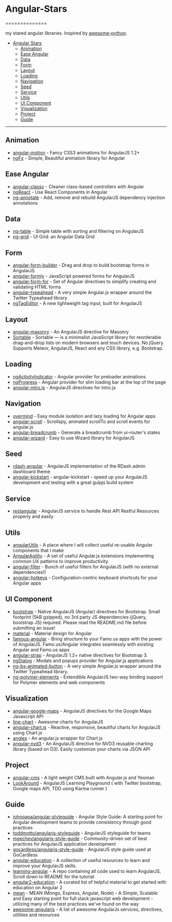 # Angular-Stars
==============

my stared angular libraries. Inspired by [awesome-python](https://github.com/vinta/awesome-python).

- [Angular Stars](#angular-stars)
    - [Animation](#animation)
    - [Ease Angular](#ease-angular)
    - [Data](#data)
    - [Form](#form)
    - [Layout](#layout)
    - [Loading](#loading)
    - [Navigation](#navigation)
    - [Seed](#seed)
    - [Service](#service)
    - [Utils](#utils)
    - [UI Component](#ui-component)
    - [Visualization](#visualization)
    - [Project](#project)
    - [Guide](#guide)

---
## Animation
* [angular-motion](https://github.com/mgcrea/angular-motion) - Fancy CSS3 animations for AngularJS 1.2+
* [ngFx](https://github.com/Hendrixer/ngFx) - Simple, Beautiful animation library for Angular

## Ease Angular
* [angular-classy](https://github.com/davej/angular-classy) - Cleaner class-based controllers with Angular
* [ngReact](https://github.com/davidchang/ngReact) - Use React Components in Angular
* [ng-annotate](https://github.com/olov/ng-annotate) - Add, remove and rebuild AngularJS dependency injection annotations

## Data
* [ng-table](https://github.com/esvit/ng-table) - Simple table with sorting and filtering on AngularJS
* [ng-grid](https://github.com/angular-ui/ng-grid) - UI Grid: an Angular Data Grid

## Form
* [angular-form-builder](https://github.com/kelp404/angular-form-builder) - Drag and drop to build bootstrap forms in AngularJS 
* [angular-formly](https://github.com/formly-js/angular-formly) - JavaScript powered forms for AngularJS
* [angular-form-for](https://github.com/bvaughn/angular-form-for) - Set of Angular directives to simplify creating and validating HTML forms
* [angular-typeahead](https://github.com/Siyfion/angular-typeahead) - A very simple Angular.js wrapper around the Twitter Typeahead library
* [ngTagEditor](https://github.com/varyoo/ngTagEditor) - A new lightweight tag input, built for AngularJS

## Layout
* [angular-masonry](https://github.com/passy/angular-masonry) - An AngularJS directive for Masonry
* [Sortable](https://github.com/RubaXa/Sortable) - Sortable — is a minimalist JavaScript library for reorderable drag-and-drop lists on modern browsers and touch devices. No jQuery. Supports Meteor, AngularJS, React and any CSS library, e.g. Bootstrap.


## Loading
* [ngActivityIndicator](https://github.com/voronianski/ngActivityIndicator) - Angular provider for preloader animations 
* [ngProgress](https://github.com/VictorBjelkholm/ngProgress) - Angular provider for slim loading bar at the top of the page
* [angular-intro.js](https://github.com/mendhak/angular-intro.js) - AngularJS directives for intro.js

## Navigation
* [overmind](https://github.com/geddski/overmind) - Easy module isolation and lazy loading for Angular apps
* [angular-scroll](https://github.com/oblador/angular-scroll) - Scrollspy, animated scrollTo and scroll events for angular.js
* [angular-breadcrumb](https://github.com/ncuillery/angular-breadcrumb) - Generate a breadcrumb from ui-router's states
* [angular-wizard](https://github.com/mgonto/angular-wizard) - Easy to use Wizard library for AngularJS

## Seed
* [rdash-angular](https://github.com/rdash/rdash-angular) - AngularJS implementation of the RDash admin dashboard theme
* [angular-kickstart](https://github.com/vesparny/angular-kickstart) - angular-kickstart - speed up your AngularJS development and testing with a great gulpjs build system

## Service
* [restangular](https://github.com/mgonto/restangular) - AngularJS service to handle Rest API Restful Resources properly and easily

## Utils
* [angularUtils](https://github.com/michaelbromley/angularUtils) - A place where I will collect useful re-usable Angular components that I make
* [AngularAgility](https://github.com/AngularAgility/AngularAgility) - A set of useful Angular.js extensions implementing common UX patterns to improve productivity.
* [angular-filter](https://github.com/a8m/angular-filter) - Bunch of useful filters for AngularJS (with no external dependencies!)
* [angular-hotkeys](https://github.com/chieffancypants/angular-hotkeys) - Configuration-centric keyboard shortcuts for your Angular apps

## UI Component
* [bootstrap](https://github.com/angular-ui/bootstrap) - Native AngularJS (Angular) directives for Bootstrap. Small footprint (5kB gzipped), no 3rd party JS dependencies (jQuery, bootstrap JS) required. Please read the README.md file before submitting an issue!
* [material](https://github.com/angular/material) - Material design for Angular
* [famous-angular](https://github.com/Famous/famous-angular) - Bring structure to your Famo.us apps with the power of AngularJS. Famo.us/Angular integrates seamlessly with existing Angular and Famo.us apps
* [angular-strap](https://github.com/mgcrea/angular-strap) - AngularJS 1.2+ native directives for Bootstrap 3.
* [ngDialog](https://github.com/likeastore/ngDialog) - Modals and popups provider for Angular.js applications
* [ng-bs-animated-button](https://github.com/jeremypeters/ng-bs-animated-button) - A very simple Angular.js wrapper around the Twitter Typeahead library.
* [ng-polymer-elements](https://github.com/GabiAxel/ng-polymer-elements) - Extendible AngularJS two-way binding support for Polymer elements and web components

## Visualization
* [angular-google-maps](https://github.com/angular-ui/angular-google-maps) - AngularJS directives for the Google Maps Javascript API
* [line-chart](https://github.com/n3-charts/line-chart) - Awesome charts for AngularJS
* [angular-chart.js](https://github.com/jtblin/angular-chart.js) - Reactive, responsive, beautiful charts for AngularJS using Chart.js
* [angles](https://github.com/gonewandering/angles) - An angular.js wrapper for Chart.js
* [angular-nvd3](https://github.com/krispo/angular-nvd3) - An AngularJS directive for NVD3 reusable charting library (based on D3). Easily customize your charts via JSON API

## Project
* [angular-cms](https://github.com/jonniespratley/angular-cms) - A light weight CMS built with Angular.js and Yeoman
* [LookAround](https://github.com/shidhincr/LookAround) - AngularJS Learning Playground ( with Twitter bootstrap, Google maps API, TDD using Karma runner )

## Guide
* [johnpapa/angular-styleguide](https://github.com/johnpapa/angular-styleguide) - Angular Style Guide: A starting point for Angular development teams to provide consistency through good practices
* [toddmotto/angularjs-styleguide](https://github.com/toddmotto/angularjs-styleguide) - AngularJS styleguide for teams
* [mgechev/angularjs-style-guide](https://github.com/mgechev/angularjs-style-guide) - Community-driven set of best practices for AngularJS application development
* [gocardless/angularjs-style-guide](https://github.com/gocardless/angularjs-style-guide) - AngularJS style guide used at GoCardless
* [angular-education](https://github.com/timjacobi/angular-education) - A collection of useful resources to learn and improve your AngularJS skills.
* [learning-angular](https://github.com/zafarali/learning-angular) - A repo containing all code used to learn AngularJS, Scroll down to README for the tutorial
* [angular2-education](https://github.com/timjacobi/angular2-education) - A curated list of helpful material to get started with education on Angular 2
* [mean](https://github.com/linnovate/mean) - MEAN (Mongo, Express, Angular, Node) - A Simple, Scalable and Easy starting point for full stack javascript web development - utilizing many of the best practices we've found on the way 
* [awesome-angularjs](https://github.com/gianarb/awesome-angularjs) - A list of awesome AngularJs services, directives, utilities and resources


